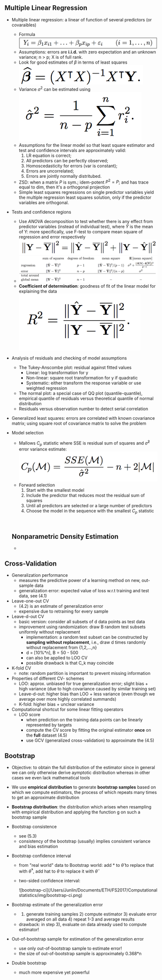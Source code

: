 ## Multiple Linear Regression

* Multiple linear regression: a linear of function of several predictors (or covaraibles)

  * Formula ![mlr_formula](./img/mlr_formula.png)
  * Assumptions: errors are **i.i.d.** with zero expectation and an unknown variance; n > p; X is of full rank.
  * Look for good estimates of $\beta$ in terms of least squares![mlr_param](./img/mlr_param.png)
  * Variance $\sigma^2$ can be estimated using ![mlr_var](./img/mlr_var.png)
  * Assumptions for the linear model so that least square estimator and test and confidence intervals are approximately valid:
    1. LR equation is correct;
    2. All predictors can be perfectly observed;
    3. Homoscedasticity for errors (var is constant);
    4. Errors are uncorrelated;
    5. Errors are jointly normally distritubed.
  * ZSD: when a matrix $P$ is sym.; idem-potent $P^2 = P$; and has trace equal to dim, then it's a orthogonal projection
  * Simple least squares regressions on single predictor variables yield the multiple regression least squares solution, only if the predictor variables are orthogonal.

* Tests and confidence regions

  * Use *ANOVA* decomposition to test whether there is any effect from predictor variables (instead of individual test), where $\hat Y$ is the mean of Y: more specifically, use F-test to compare mean square of regression and error respectively![anova](./img/anova.png)
  * ![anova_full](./img/anova_full.png)
  * **Coefficient of determination**: goodness of fit of the linear model for explaining the data![R](./img/R.png)

* Analysis of residuals and checking of model assumptions

  * The Tukey-Anscombe plot: residual against fitted values
    * Linear: log transformation for y
    * Non-linear: square root transformation for y if quadratic
    * Systematic: either transform the response variable or use weighted regression
  * The normal plot: a special case of QQ plot (quantile-quantile), empirical quantile of residuals versus theoretical quantile of normal distribution
  * Residuals versus observation number to detect serial correlation

* Generalized least squares: errors are correlated with known covariance matrix; using square root of covariance matrix to solve the problem

* Model selection

  * Mallows $C_p$ statistic where SSE is residual sum of squares and $\hat \sigma ^2$ error variance estimate: ![mallows](./img/mallows.png)
  * Forward selection
    1. Start with the smallest model
    2. Include the predictor that reduces most the residual sum of squares
    3. Until all predictors are selected or a large number of predictors
    4. Choose the model in the sequence with the smallest $C_p$ statistic

  ​		

  ## Nonparametric Density Estimation

  *  

## Cross-Validation

* Generalization performance
  * measures the predictive power of a learning method on new, out-sample data
  * generalization error: expected value of loss w.r.t training and test data, see (4.1)
* Leave-one-out CV
  * (4.2) is an estimate of generalization error
  * expensive due to retraining for every sample
* Leave-d-out CV
  * basic version: consider all subsets of d data points as test data
  * improvement using randomization: draw B random test subsets uniformly without replacement
    * implementation: a random test subset can be constructed by **sampling without replacement**, i.e., draw d times randomly without replacement from {1,2,…,n}
    * d = [10%*n], B = 50 - 500
    * can also be applied to LOO CV
    * possible drawback is that C_k may coincide
* K-fold CV
  * note: random partition is important to prevent missing information
* Properties of different CV- schemes
  * LOO: approx. unbiased for true generalization error; slight bias + high variance (due to high covariance caused by similar training set)
  * Leave-d-out: higher bias than LOO + less variance (even though we average over more highly correlated summands)
  * K-fold: higher bias + unclear variance
* Computational shortcut for some linear fitting operators
  * LOO score
    * when prediction on the training data points can be linearly represented by targets
    * compute the CV score by fitting the original estimator **once** on the **full** dataset (4.5)
    * use GCV (generalized cross-validation) to approximate the (4.5)



## Bootstrap

* Objective: to obtain the full distribution of the estimator since in general we can only otherwise derive aymptotic distribution whereas in other cases we even lack mathematical tools

* We use **empirical distribution** to generate **bootstrap samples** based on which we compute estimators, the process of which repeats many times to get an approximate distribution

* **Bootstrap distribution**: the distribution which arises when resampling with empirical distribution and applying the function g on such a bootstrap sample

* Bootstrap consistence

  * see (5.3)
  * consistency of the bootstrap (usually) implies consistent variance and bias estimation

* Bootstrap confidence interval

  * from "real world" data to Bootstrap world: add * to $\hat\theta$ to replace that with $\hat \theta ^*$, add hat to $\theta$ to replace it with $\hat \theta$

  * two-sided confidence interval:

    ![bootstrap-ci](/Users/Junlin/Documents/ETH/FS2017/Computational statistics/img/bootstrap-ci.png)

* Bootstrap estimate of the generalization error

  * 1) generate training samples 2) compute estimator 3) evaluate error averaged on all data 4) repeat 1-3 and average results
  * drawback: in step 3), evaluate on data already used to compute estimator!

* Out-of-bootstrap sample for estimation of the generalization error

  * use only out-of-bootstrap sample to estimate error!
  * the size of out-of-bootstrap sample is approximately 0.368*n

* Double bootstrap

  * much more expensive yet powerful



  ​		
  ​	


​			
​		
​	